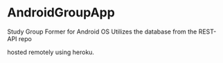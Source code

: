 # AndroidGroupApp
Study Group Former for Android OS
Utilizes the database from the REST-API repo
  
hosted remotely using heroku.


